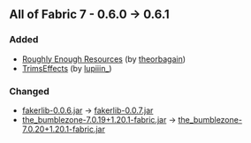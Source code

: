 ## All of Fabric 7 - 0.6.0 -> 0.6.1

### Added

  * [Roughly Enough Resources](https://www.curseforge.com/minecraft/mc-mods/roughly-enough-resources) (by [theorbagain](https://www.curseforge.com/members/theorbagain/projects))
  * [TrimsEffects](https://www.curseforge.com/minecraft/mc-mods/trimseffects) (by [lupiiin_](https://www.curseforge.com/members/lupiiin_/projects))

### Changed

  * [fakerlib-0.0.6.jar](https://www.curseforge.com/minecraft/mc-mods/fakerlib/files/4807182) -> [fakerlib-0.0.7.jar](https://www.curseforge.com/minecraft/mc-mods/fakerlib/files/4808558)
  * [the_bumblezone-7.0.19+1.20.1-fabric.jar](https://www.curseforge.com/minecraft/mc-mods/the-bumblezone-fabric/files/4805324) -> [the_bumblezone-7.0.20+1.20.1-fabric.jar](https://www.curseforge.com/minecraft/mc-mods/the-bumblezone-fabric/files/4809050)

